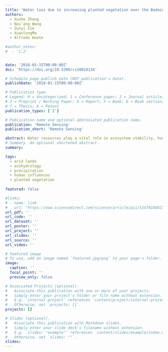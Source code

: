 ```yaml
---
title: 'Water loss due to increasing planted vegetation over the Badain Jaran Desert, China'
authors:
  - Xunhe Zhang
  - Nai’ang Wang 
  - Zunyi Xie
  - XuanlongMa
  - Alfredo Huete

#author_notes:
#  - '1,2'


date: '2018-01-15T00:00:00Z'
doi: 'https://doi.org/10.3390/rs10010134'

# Schedule page publish date (NOT publication's date).
publishDate: '2018-01-15T00:00:00Z'

# Publication type.
# Legend: 0 = Uncategorized; 1 = Conference paper; 2 = Journal article;
# 3 = Preprint / Working Paper; 4 = Report; 5 = Book; 6 = Book section;
# 7 = Thesis; 8 = Patent
publication_types: ['2']

# Publication name and optional abbreviated publication name.
publication: 'Remote Sensing'
publication_short: 'Remote Sensing'

abstract: Water resources play a vital role in ecosystem stability, human survival, and social development in drylands. Human activities, such as afforestation and irrigation, have had a large impact on the water cycle and vegetation in drylands over recent years. The Badain Jaran Desert (BJD) is one of the driest regions in China with increasing human activities, yet the connection between human management and the ecohydrology of this area remains largely unclear. In this study, we firstly investigated the ecohydrological dynamics and their relationship across different spatial scales over the BJD, using multi-source observational data from 2001 to 2014, including:total water storage anomaly (TWSA) from Gravity Recovery and Climate Experiment (GRACE), normalized difference vegetation index (NDVI) from Moderate Resolution Imaging Spectroradiometer (MODIS), lake extent from Landsat, and precipitation from in situ meteorological stations. We further studied the response of the local hydrological conditions to large scale vegetation and climatic dynamics, also conducting a change analysis of water levels over four selected lakes within the BJD region from 2011. To normalize the effect of inter-annual variations of precipitation on vegetation, we also employed a relationship between annual average NDVI and annual precipitation, or modified rain-use efficiency, termed the RUEmo. A focus of this study is to understand the impact of the increasing planted vegetation on local ecohydrological systems over the BJD region. Results showed that vegetation increases were largely found to be confined to the areas intensely influenced by human activities, such as croplands and urban areas. With precipitation patterns remaining stable during the study period, there was a significant increasing trend in vegetation greenness per unit of rainfall, or RUEmo over the BJD, while at the same time, total water storage as measured by satellites has been continually decreasing since 2003. This suggested that the increased trend in vegetation and apparent increase in RUEmo can be attributed to the extraction of ground water for human-planted irrigated vegetation. In the hinterland of the BJD, we identified human-planted vegetation around the lakes using MODIS observations and field investigations. Four lake basins were chosen to validate the relationship between lake levels and planted vegetation. Our results indicated that increasing human-planted vegetation significantly increased the water loss over the BJD region. This study highlights the value of combining observational data from space-borne sensors and ground instruments to monitor the ecohydrological dynamics and the impact of human activities on water resources and ecosystems over the drylands.
# Summary. An optional shortened abstract.
summary: 

tags:
  - arid lands
  - ecohydrology
  - precipitation
  - human influences
  - planted vegetation
  
featured: false

#links:
# - name: link
#   url: 'https://www.sciencedirect.com/science/article/pii/S1470160X21006658'
url_pdf: ''
url_code: ''
url_dataset: ''
url_poster: ''
url_project: ''
url_slides: ''
url_source: ''
url_video: ''

# Featured image
# To use, add an image named `featured.jpg/png` to your page's folder.
image:
  caption: ''
  focal_point: ''
  preview_only: false

# Associated Projects (optional).
#   Associate this publication with one or more of your projects.
#   Simply enter your project's folder or file name without extension.
#   E.g. `internal-project` references `content/project/internal-project/index.md`.
#   Otherwise, set `projects: []`.
projects: []

# Slides (optional).
#   Associate this publication with Markdown slides.
#   Simply enter your slide deck's filename without extension.
#   E.g. `slides: "example"` references `content/slides/example/index.md`.
#   Otherwise, set `slides: ""`.
slides:
---
```


